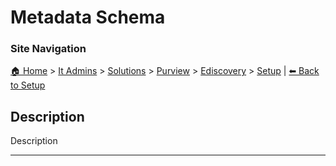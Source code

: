 <!-- description: Documentation about Metadata Schema for Your Organization. -->

# Metadata Schema

### Site Navigation
[🏠 Home](../../../../../README.md) > [It Admins](../../../../README.md) > [Solutions](../../../README.md) > [Purview](../../README.md) > [Ediscovery](../README.md) > [Setup](README.md) | [⬅ Back to Setup](../README.md)

## Description
Description

---